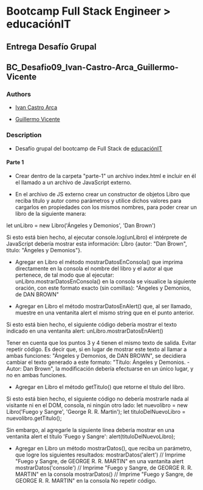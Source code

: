# Bootcamp Full Stack Engineer > educaciónIT

## Entrega Desafío Grupal

## BC_Desafio09_Ivan-Castro-Arca_Guillermo-Vicente

### Authors

- [Ivan Castro Arca](https://github.com/ivanaca777)

- [Guillermo Vicente](https://github.com/gvicenteprieto)

### Description

- Desafío grupal del bootcamp de Full Stack de [educaciónIT](https://www.educacionit.com/)


#### Parte 1

- Crear dentro de la carpeta "parte-1" un archivo index.html e incluir en él el llamado a un archivo de JavaScript externo.

- En el archivo de JS externo crear un constructor de objetos Libro que reciba titulo y autor como parámetros y utilice dichos valores para cargarlos en propiedades con los mismos nombres, para poder crear un libro de la siguiente manera:

let unLibro = new Libro('Ángeles y Demonios', 'Dan Brown')

Si esto está bien hecho, al ejecutar console.log(unLibro) el intérprete de JavaScript debería mostrar esta información:
Libro {autor: "Dan Brown", titulo: "Ángeles y Demonios"}.

- Agregar en Libro el método mostrarDatosEnConsola() que imprima directamente en la consola el nombre del libro y el autor al que pertenece, de tal modo que al ejecutar:
unLibro.mostrarDatosEnConsola()
en la consola se visualice la siguiente oración, con este formato exacto (sin comillas):
"Ángeles y Demonios, de DAN BROWN"

- Agregar en Libro el método mostrarDatosEnAlert() que, al ser llamado, muestre en una ventanita alert el mismo string que en el punto anterior.

Si esto está bien hecho, el siguiente código debería mostrar el texto indicado en una ventanita alert:
unLibro.mostrarDatosEnAlert()

Tener en cuenta que los puntos 3 y 4 tienen el mismo texto de salida. Evitar repetir código. Es decir que, si en lugar de mostrar este texto al llamar a ambas funciones:
"Ángeles y Demonios, de DAN BROWN",
se decidiera cambiar el texto generado a este formato:
"Título: Ángeles y Demonios. - Autor: Dan Brown",
la modificación debería efectuarse en un único lugar, y no en ambas funciones.

- Agregar en Libro el método getTitulo() que retorne el título del libro.

Si esto está bien hecho, el siguiente código no debería mostrarle nada al visitante ni en el DOM, consola, ni ningún otro lado:
let nuevolibro = new Libro('Fuego y Sangre', 'George R. R. Martin');
let tituloDelNuevoLibro = nuevolibro.getTitulo();

Sin embargo, al agregarle la siguiente línea debería mostrar en una ventanita alert el título 'Fuego y Sangre':
alert(tituloDelNuevoLibro);

- Agregar en Libro un método mostrarDatos(), que reciba un parámetro, que logre los siguientes resultados:
mostrarDatos('alert')   // Imprime "Fuego y Sangre, de GEORGE R. R. MARTIN" en una vantanita alert
mostrarDatos('console') // Imprime "Fuego y Sangre, de GEORGE R. R. MARTIN" en la consola
mostrarDatos()          // Imprime "Fuego y Sangre, de GEORGE R. R. MARTIN" en la consola
No repetir código.
